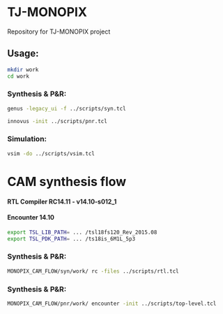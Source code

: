 # TJ-MONOPIX
Repository for TJ-MONOPIX project


## Usage:

```bash
mkdir work
cd work
```
### Synthesis & P&R:

```bash
genus -legacy_ui -f ../scripts/syn.tcl
```

```bash
innovus -init ../scripts/pnr.tcl
```

### Simulation:

```bash
vsim -do ../scripts/vsim.tcl
```


# CAM synthesis flow

#### RTL Compiler RC14.11 - v14.10-s012_1
#### Encounter 14.10

```bash
export TSL_LIB_PATH= ... /tsl18fs120_Rev_2015.08
export TSL_PDK_PATH= ... /ts18is_6M1L_5p3
```

### Synthesis & P&R:

```bash
MONOPIX_CAM_FLOW/syn/work/ rc -files ../scripts/rtl.tcl 
```

### Synthesis & P&R:

```bash
MONOPIX_CAM_FLOW/pnr/work/ encounter -init ../scripts/top-level.tcl
```


